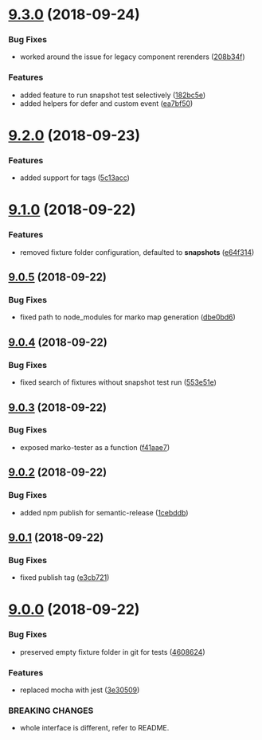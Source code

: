 # [9.3.0](https://github.com/oxala/marko-tester/compare/v9.2.0...v9.3.0) (2018-09-24)


### Bug Fixes

* worked around the issue for legacy component rerenders ([208b34f](https://github.com/oxala/marko-tester/commit/208b34f))


### Features

* added feature to run snapshot test selectively ([182bc5e](https://github.com/oxala/marko-tester/commit/182bc5e))
* added helpers for defer and custom event ([ea7bf50](https://github.com/oxala/marko-tester/commit/ea7bf50))

# [9.2.0](https://github.com/oxala/marko-tester/compare/v9.1.0...v9.2.0) (2018-09-23)


### Features

* added support for <await/> tags ([5c13acc](https://github.com/oxala/marko-tester/commit/5c13acc))

# [9.1.0](https://github.com/oxala/marko-tester/compare/v9.0.5...v9.1.0) (2018-09-22)


### Features

* removed fixture folder configuration, defaulted to __snapshots__ ([e64f314](https://github.com/oxala/marko-tester/commit/e64f314))

## [9.0.5](https://github.com/oxala/marko-tester/compare/v9.0.4...v9.0.5) (2018-09-22)


### Bug Fixes

* fixed path to node_modules for marko map generation ([dbe0bd6](https://github.com/oxala/marko-tester/commit/dbe0bd6))

## [9.0.4](https://github.com/oxala/marko-tester/compare/v9.0.3...v9.0.4) (2018-09-22)


### Bug Fixes

* fixed search of fixtures without snapshot test run ([553e51e](https://github.com/oxala/marko-tester/commit/553e51e))

## [9.0.3](https://github.com/oxala/marko-tester/compare/v9.0.2...v9.0.3) (2018-09-22)


### Bug Fixes

* exposed marko-tester as a function ([f41aae7](https://github.com/oxala/marko-tester/commit/f41aae7))

## [9.0.2](https://github.com/oxala/marko-tester/compare/v9.0.1...v9.0.2) (2018-09-22)


### Bug Fixes

* added npm publish for semantic-release ([1cebddb](https://github.com/oxala/marko-tester/commit/1cebddb))

## [9.0.1](https://github.com/oxala/marko-tester/compare/v9.0.0...v9.0.1) (2018-09-22)


### Bug Fixes

* fixed publish tag ([e3cb721](https://github.com/oxala/marko-tester/commit/e3cb721))

# [9.0.0](https://github.com/oxala/marko-tester/compare/v8.5.1...v9.0.0) (2018-09-22)


### Bug Fixes

* preserved empty fixture folder in git for tests ([4608624](https://github.com/oxala/marko-tester/commit/4608624))


### Features

* replaced mocha with jest ([3e30509](https://github.com/oxala/marko-tester/commit/3e30509))


### BREAKING CHANGES

* whole interface is different, refer to README.

